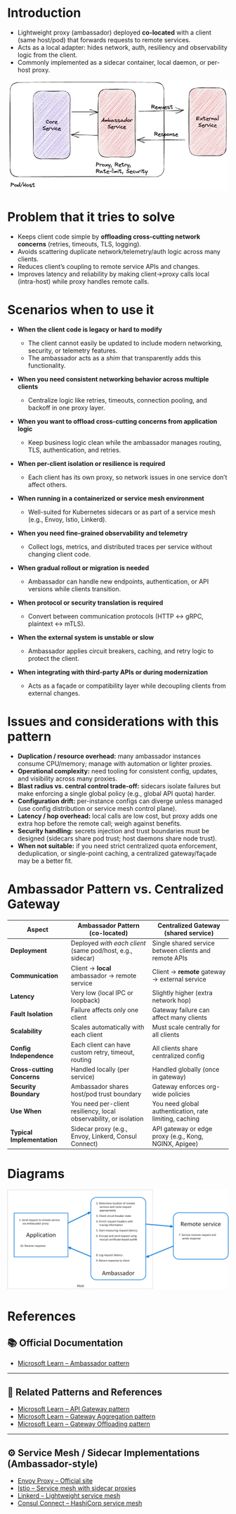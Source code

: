 # Introduction

* Lightweight proxy (ambassador) deployed **co-located** with a client (same host/pod) that forwards requests to remote services.
* Acts as a local adapter: hides network, auth, resiliency and observability logic from the client.
* Commonly implemented as a sidecar container, local daemon, or per-host proxy.

![ambassador_diagram](./ambassador_diagram.webp)

# Problem that it tries to solve

* Keeps client code simple by **offloading cross-cutting network concerns** (retries, timeouts, TLS, logging).
* Avoids scattering duplicate network/telemetry/auth logic across many clients.
* Reduces client’s coupling to remote service APIs and changes.
* Improves latency and reliability by making client→proxy calls local (intra-host) while proxy handles remote calls.

# Scenarios when to use it
- **When the client code is legacy or hard to modify**  
  - The client cannot easily be updated to include modern networking, security, or telemetry features.  
  - The ambassador acts as a *shim* that transparently adds this functionality.  

- **When you need consistent networking behavior across multiple clients**  
  - Centralize logic like retries, timeouts, connection pooling, and backoff in one proxy layer.  

- **When you want to offload cross-cutting concerns from application logic**  
  - Keep business logic clean while the ambassador manages routing, TLS, authentication, and retries.  

- **When per-client isolation or resilience is required**  
  - Each client has its own proxy, so network issues in one service don’t affect others.  

- **When running in a containerized or service mesh environment**  
  - Well-suited for Kubernetes sidecars or as part of a service mesh (e.g., Envoy, Istio, Linkerd).  

- **When you need fine-grained observability and telemetry**  
  - Collect logs, metrics, and distributed traces per service without changing client code.  

- **When gradual rollout or migration is needed**  
  - Ambassador can handle new endpoints, authentication, or API versions while clients transition.  

- **When protocol or security translation is required**  
  - Convert between communication protocols (HTTP ↔ gRPC, plaintext ↔ mTLS).  

- **When the external system is unstable or slow**  
  - Ambassador applies circuit breakers, caching, and retry logic to protect the client.  

- **When integrating with third-party APIs or during modernization**  
  - Acts as a façade or compatibility layer while decoupling clients from external changes.

# Issues and considerations with this pattern

* **Duplication / resource overhead:** many ambassador instances consume CPU/memory; manage with automation or lighter proxies.
* **Operational complexity:** need tooling for consistent config, updates, and visibility across many proxies.
* **Blast radius vs. central control trade-off:** sidecars isolate failures but make enforcing a single global policy (e.g., global API quota) harder.
* **Configuration drift:** per-instance configs can diverge unless managed (use config distribution or service mesh control plane).
* **Latency / hop overhead:** local calls are low cost, but proxy adds one extra hop before the remote call; weigh against benefits.
* **Security handling:** secrets injection and trust boundaries must be designed (sidecars share pod trust; host daemons share node trust).
* **When not suitable:** if you need strict centralized quota enforcement, deduplication, or single-point caching, a centralized gateway/façade may be a better fit.

# Ambassador Pattern vs. Centralized Gateway

| Aspect                     | **Ambassador Pattern (co-located)**                               | **Centralized Gateway (shared service)**               |
| -------------------------- | ----------------------------------------------------------------- | ------------------------------------------------------ |
| **Deployment**             | Deployed *with each client* (same pod/host, e.g., sidecar)        | Single shared service between clients and remote APIs  |
| **Communication**          | Client → **local** ambassador → remote service                    | Client → **remote** gateway → external service         |
| **Latency**                | Very low (local IPC or loopback)                                  | Slightly higher (extra network hop)                    |
| **Fault Isolation**        | Failure affects only one client                                   | Gateway failure can affect many clients                |
| **Scalability**            | Scales automatically with each client                             | Must scale centrally for all clients                   |
| **Config Independence**    | Each client can have custom retry, timeout, routing               | All clients share centralized config                   |
| **Cross-cutting Concerns** | Handled locally (per service)                                     | Handled globally (once in gateway)                     |
| **Security Boundary**      | Ambassador shares host/pod trust boundary                         | Gateway enforces org-wide policies                     |
| **Use When**               | You need per-client resiliency, local observability, or isolation | You need global authentication, rate limiting, caching |
| **Typical Implementation** | Sidecar proxy (e.g., Envoy, Linkerd, Consul Connect)              | API gateway or edge proxy (e.g., Kong, NGINX, Apigee)  |


# Diagrams

![ambassador_example](./ambassador_example.png)


# References

## 📚 Official Documentation
- [Microsoft Learn – Ambassador pattern](https://learn.microsoft.com/en-us/azure/architecture/patterns/ambassador)

---

## 🧩 Related Patterns and References
- [Microsoft Learn – API Gateway pattern](https://learn.microsoft.com/en-us/azure/architecture/patterns/api-gateway)  
- [Microsoft Learn – Gateway Aggregation pattern](https://learn.microsoft.com/en-us/azure/architecture/patterns/gateway-aggregation)  
- [Microsoft Learn – Gateway Offloading pattern](https://learn.microsoft.com/en-us/azure/architecture/patterns/gateway-offloading)

---

## ⚙️ Service Mesh / Sidecar Implementations (Ambassador-style)
- [Envoy Proxy – Official site](https://www.envoyproxy.io/)  
- [Istio – Service mesh with sidecar proxies](https://istio.io/)  
- [Linkerd – Lightweight service mesh](https://linkerd.io/)  
- [Consul Connect – HashiCorp service mesh](https://developer.hashicorp.com/consul/docs/connect)

